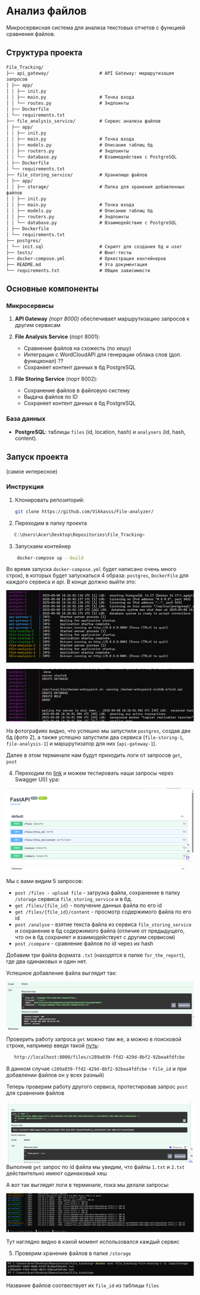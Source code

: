 # Анализ файлов

Микросервисная система для анализа текстовых отчетов с функцией сравнения файлов.

## Структура проекта

```
File_Tracking/
├── api_gateway/                   # API Gateway: маршрутизация запросов
│ ├── app/
│ │ ├── init.py
│ │ ├── main.py                    # Точка входа
│ │ └── routes.py                  # Эндпоинты
│ ├── Dockerfile
│ └── requirements.txt
├── file_analysis_service/         # Сервис анализа файлов
│ ├── app/
│ │ ├── init.py                    
│ │ ├── main.py                    # Точка входа                   
│ │ ├── models.py                  # Описание таблиц бд 
│ │ ├── routers.py                 # Эндпоинты
│ │ └── database.py                # Взаимодействие с PostgreSQL
│ ├── Dockerfile
│ └── requirements.txt
├── file_storing_service/          # Хранилище файлов 
│ ├── app/
│ │ ├── storage/                   # Папка для хранения добавленных файлов
│ │ ├── init.py                    
│ │ ├── main.py                    # Точка входа
│ │ ├── models.py                  # Описание таблиц бд 
│ │ ├── routers.py                 # Эндпоинты
│ │ └── database.py                # Взаимодействие с PostgreSQL
│ ├── Dockerfile
│ └── requirements.txt
├── postgres/                    
│ └── init.sql                     # Скрипт для создания бд и user 
├── tests/                         # Юнит-тесты 
├── docker-compose.yml             # Оркестрация контейнеров
├── README.md                      # Эта документация
└── requirements.txt               # Общие зависимости
```

## Основные компоненты

### Микросервисы
1. **API Gateway** _(порт 8000)_ обеспечивает маршрутизацию запросов к другим сервисам

2. **File Analysis Service** (порт 8001):
   - Сравнение файлов на схожесть (по хешу)
   - Интеграция с WordCloudAPI для генерации облака слов (доп. функционал) ?? 
   - Сохраняет контент данных в бд PostgreSQL

3. **File Storing Service** (порт 8002):
   - Сохранение файлов в файловую систему
   - Выдача файлов по ID
   - Сохраняет контент данных в бд PostgreSQL

### База данных
- **PostgreSQL**: таблицы `files` (id, location, hash) и `analysers` (id, hash, content).

## Запуск проекта 
(самое интересное)

### Инструкция
1. Клонировать репозиторий:
   ```bash
   git clone https://github.com/Vikkasss/File-analyzer/
   ```
   
2. Переходим в папку проекта

```bash
   C:\Users\Acer\Desktop\Repositories\File_Tracking> 
```

3. Запускаем контейнер

```bash
    docker-compose up --build
```
Во время запуска `docker-compose.yml` будет написано очень много строк), в которых будет запускаться 4 образа: `postgres`, `DockerFile` для каждого сервиса и api.
В конце должно выйти это: 

![img.png](img.png)

![img_1.png](img_1.png)

На фотографиях видно, что успешно мы запустили `postgres`, создав две бд (фото 2), а также успешно запустили два сервиса (`file-storing-1`, `file-analysis-1`) и маршрутизатор для них (`api-gateway-1`).

Далее в этом терминале нам будут приходить логи от запросов `get`, `post`

4. Переходим по [link](http://localhost:8000/docs#/) и можем тестировать наши запросы через Swagger UI)) ура: 

![img_2.png](img_2.png)

Мы с вами видим 5 запросов: 

- `post /files - upload file` - загрузка файла, сохранение в папку `/storage` сервиса `file_storing_service` и в бд.
- `get /files/{file_id}` - получение данных файла по его id
- `get /files/{file_id}/content` - просмотр содержимого файла по его id
- `post /analyse` - взятие текста файла из сервиса `file_storing_service` и сохранение в бд содержимого файла (отличие от предыдущего, что он в бд сохраняет и взаимодействует с другим сервисом)
- `post /compare` - сравнение файлов по id через их hash


Добавим три файла формата `.txt` (находятся в папке `for_the_report`), где два одинаковых и один нет.

Успешное добавление файла выглядит так: 

![img_3.png](img_3.png)

Проверить работу запроса `get` можно там же, а можно в поисковой строке, например введя такой [путь](http://localhost:8000/files/c289a039-ffd2-429d-8bf2-92bea4fdfcbe): 

```bash 
   http://localhost:8000/files/c289a039-ffd2-429d-8bf2-92bea4fdfcbe
```
В данном случае `c289a039-ffd2-429d-8bf2-92bea4fdfcbe` - `file_id` и при добавлении файлов он у всех разный)

Теперь проверим работу другого сервиса, протестировав запрос `post` для сравнения файлов

![img_4.png](img_4.png) 
Выполнив `get` запрос по id файла мы увидим, что файлы `1.txt` и `2.txt` действительно имеют одинаковый хеш

А вот так выглядят логи в терминале, пока мы делали запросы:

![img_6.png](img_6.png)

Тут наглядно видно в какой момент использовался каждый сервис

5. Проверим хранение файлов в папке `/storage`

![img_5.png](img_5.png)

Название файлов соотвествует их `file_id` из таблицы `files`




